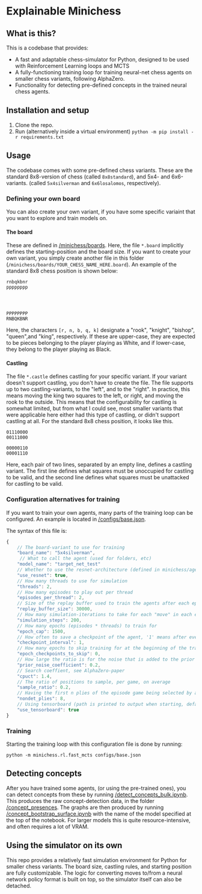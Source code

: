 # Explainable Minichess

## What is this?
This is a codebase that provides:
- A fast and adaptable chess-simulator for Python, designed to be used with Reinforcement Learning loops and MCTS
- A fully-functioning training loop for training neural-net chess agents on smaller chess variants, following AlphaZero.
- Functionality for detecting pre-defined concepts in the trained neural chess agents.

## Installation and setup
1. Clone the repo.
2. Run (alternatively inside a virtual environment) `python -m pip install -r requirements.txt`

## Usage
The codebase comes with some pre-defined chess variants. These are the standard 8x8-version of chess (called `8x8standard`), and 5x4- and 6x6-variants. (called `5x4silverman` and `6x6losalomos`, respectively).
### Defining your own board
You can also create your own variant, if you have some specific variaint that you want to explore and train models on.
#### The board
These are defined in [/minichess/boards](/minichess/boards). Here, the file `*.board` implicitly defines the starting-position and the board size. If you want to create your own variant, you simply create another file in this folder (`/minichess/boards/YOUR_CHESS_NAME_HERE.board`). An example of the standard 8x8 chess position is shown below:

```
rnbqkbnr
pppppppp
        
        


PPPPPPPP
RNBQKBNR
```
Here, the characters `[r, n, b, q, k]` designate a "rook", "knight", "bishop", "queen",and "king", respectively. If these are upper-case, they are expected to be pieces belonging to the player playing as White, and if lower-case, they belong to the player playing as Black.

#### Castling
The file `*.castle` defines castling for your specific variant. If your variant doesn't support castling, you don't have to create the file.
The file supports up to two castling-variants, to the "left", and to the "right". In practice, this means moving the king two squares to the left, or right, and moving the rook to the outside. This means that the configurability for castling is somewhat limited, but from what I could see, most smaller variants that were applicable here either had this type of castling, or didn't support castling at all. For the standard 8x8 chess position, it looks like this.
```
01110000
00111000

00000110
00001110
```
Here, each pair of two lines, separated by an empty line, defines a castling variant. The first line defines what squares must be unoccupied for castling to be valid, and the second line defines what squares must be unattacked for castling to be valid.


### Configuration alternatives for training
If you want to train your own agents, many parts of the training loop can be configured. An example is located in [/configs/base.json](/configs/base.json).

The syntax of this file is:
```javascript
{
    // The board-variant to use for training
    "board_name": "5x4silverman", 
     // What to call the agent (used for folders, etc)
    "model_name": "target_net_test"
    // Whether to use the resnet-architecture (defined in minichess/agents/resnet.py), or the standard-architecture (defined in minichess/agents/convnet.py)
    "use_resnet": true, 
    // How many threads to use for simulation
    "threads": 2, 
    // How many episodes to play out per thread
    "episodes_per_thread": 2, 
    // Size of the replay buffer used to train the agents after each epoch
    "replay_buffer_size": 30000,
    // How many simulation-iterations to take for each "move" in each episode 
    "simulation_steps": 200, 
    // How many epochs (episodes * threads) to train for
    "epoch_cap": 1500, 
    // How often to save a checkpoint of the agent, '1' means after every epoch, '2' means after every second epoch, etc.
    "checkpoint_interval": 1, 
    // How many epochs to skip training for at the beginning of the training phase (this is useful if you want to let the replay buffer fill a bit before starting to train your agent)
    "epoch_checkpoints_to_skip": 0, 
    // How large the ratio is for the noise that is added to the prior noise when exploring the search tree
    "prior_noise_coefficient": 0.2, 
    // Search coeffient, see AlphaZero-paper
    "cpuct": 1.4, 
    // The ratio of positions to sample, per game, on average
    "sample_ratio": 0.2, 
    // Having the first n plies of the episode game being selected by a weighted choice, instead of argmax 
    "nondet_plies": 8, 
    // Using tensorboard (path is printed to output when starting, defaults to localhost:6006)
    "use_tensorboard": true
}
```
### Training
Starting the training loop with this configuration file is done by running:

`python -m minichess.rl.fast_mcts configs/base.json`
## Detecting concepts
After you have trained some agents, (or using the pre-trained ones), you can detect concepts from these by running [/detect_concepts_bulk.ipynb](/detect_concepts_bulk.ipynb). This produces the raw concept-detection data, in the folder [/concept_presences](/concept_presences).
The graphs are then produced by running [/concept_bootstrap_surface.ipynb](/concept_bootstrap_surface.ipynb) with the name of the model specified at the top of the notebook.
For larger models this is quite resource-intensive, and often requires a lot of VRAM. 
## Using the simulator on its own
This repo provides a relatively fast simulation environment for Python for smaller chess variants. The board size, castling rules, and starting position are fully customizable. The logic for converting moves to/from a neural network policy format is built on top, so the simulator itself can also be detached.
